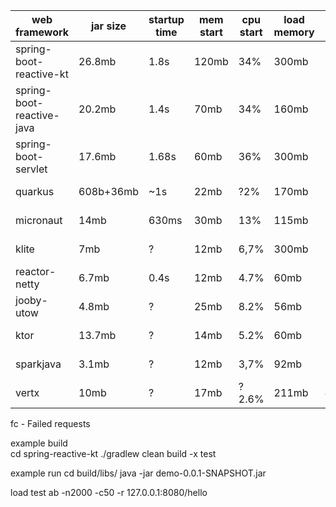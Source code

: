 | web framework             | jar size  | startup time | mem start | cpu start | load memory | load cpu | latency c50 | latency c100 | latency c200  |
|---------------------------|-----------|--------------|-----------|-----------|-------------|----------|-------------|--------------|---------------|
| spring-boot-reactive-kt   | 26.8mb    | 1.8s         | 120mb     | 34%       | 300mb       | 11%      | 4.082 ms    | 6.908 ms     | 15.600 ms fc  |
| spring-boot-reactive-java | 20.2mb    | 1.4s         | 70mb      | 34%       | 160mb       | 14%      | 4.756 ms    | 8.325 ms     | 18.864 ms fc  |
| spring-boot-servlet       | 17.6mb    | 1.68s        | 60mb      | 36%       | 300mb       | 20%      | 7.799 ms    | 11.628 ms    | 22.307 ms fc  |
| quarkus                   | 608b+36mb | ~1s          | 22mb      | ?2%       | 170mb       | 23%      | 4.907 ms    | 13.228 ms    | 16.669 ms fc  |
| micronaut                 | 14mb      | 630ms        | 30mb      | 13%       | 115mb       | 18%      | 4.004 ms    | 13.076 ms    | 16.258 ms fc  |
| klite                     | 7mb       | ?            | 12mb      | 6,7%      | 300mb       | 12%      | 11.738 ms   | 21.629 ms fc | 36.309 ms fc  |
| reactor-netty             | 6.7mb     | 0.4s         | 12mb      | 4.7%      | 60mb        | 10%      | 3.080 ms    | 7.011 ms     | 15.408 ms fc  |
| jooby-utow                | 4.8mb     | ?            | 25mb      | 8.2%      | 56mb        | 11%      | 3.704 ms    | 7.948 ms     | 18.402 ms fc  |
| ktor                      | 13.7mb    | ?            | 14mb      | 5.2%      | 60mb        | 17%      | 9.549 ms    | 17.706 ms    | 32.010 mc fc  |
| sparkjava                 | 3.1mb     | ?            | 12mb      | 3,7%      | 92mb        | 17%      | 3.825 ms    | 8.658 ms fc  | 110.147 ms fc |
| vertx                     | 10mb      | ?            | 17mb      | ?2.6%     | 211mb       | 8%       | 3.187 ms    | 6.757 ms     | 14.834  ms fc |

fc - Failed requests


example build  
cd spring-reactive-kt
./gradlew  clean  build -x test

example run
cd build/libs/
java -jar demo-0.0.1-SNAPSHOT.jar

load test 
ab -n2000 -c50 -r 127.0.0.1:8080/hello
